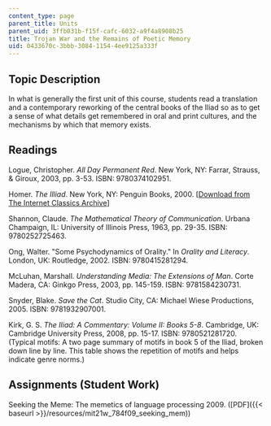 ```yaml
---
content_type: page
parent_title: Units
parent_uid: 3ffb031b-f15f-cafc-6032-a9f4a8908b25
title: Trojan War and the Remains of Poetic Memory
uid: 0433670c-3bbb-3084-1154-4ee9125a333f
---
```


Topic Description
-----------------

In what is generally the first unit of this course, students read a translation and a contemporary reworking of the central books of the Iliad so as to get a sense of what details get remembered in oral and print cultures, and the mechanisms by which that memory exists.

Readings
--------

Logue, Christopher. _All Day Permanent Red_. New York, NY: Farrar, Strauss, & Giroux, 2003, pp. 3-53. ISBN: 9780374102951.

Homer. _The Illiad_. New York, NY: Penguin Books, 2000. \[[Download from The Internet Classics Archive](http://classics.mit.edu/Homer/iliad.html)\]

Shannon, Claude. _The Mathematical Theory of Communication_. Urbana Champaign, IL: University of Illinois Press, 1963, pp. 29-35. ISBN: 9780252725463.

Ong, Walter. "Some Psychodynamics of Orality." In _Orality and Literacy_. London, UK: Routledge, 2002. ISBN: 9780415281294.

McLuhan, Marshall. _Understanding Media: The Extensions of Man_. Corte Madera, CA: Ginkgo Press, 2003, pp. 145-159. ISBN: 9781584230731.

Snyder, Blake. _Save the Cat_. Studio City, CA: Michael Wiese Productions, 2005. ISBN: 9781932907001.

Kirk, G. S. _The Iliad: A Commentary: Volume II: Books 5-8_. Cambridge, UK: Cambridge University Press, 2008, pp. 15-17. ISBN: 9780521281720. (Typical motifs: A two page summary of motifs in book 5 of the Iliad, broken down line by line. This table shows the repetition of motifs and helps indicate genre norms.)

Assignments (Student Work)
--------------------------

Seeking the Meme: The memetics of language processing 2009. ([PDF]({{< baseurl >}}/resources/mit21w_784f09_seeking_mem))